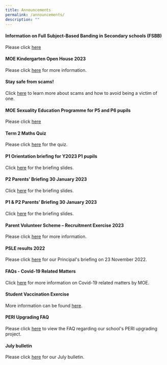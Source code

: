 ```yaml
---
title: Announcements
permalink: /announcements/
description: ""
---
```

#### **Information on Full Subject-Based Banding in Secondary schools (FSBB)**

Please click [here](/files/psle%20fsbb%20microsite%20and%20other%20resources.pdf)

#### **MOE Kindergarten Open House 2023**

Please click [here](/moe-kindergarten-at-gongshang/whats-happening/) for more information.

#### **Stay safe from scams!**

Click [here](https://www.scamalert.sg/) to learn more about scams and how to avoid being a victim of one.

#### **MOE Sexuality Education Programme for P5 and P6 pupils**

Please click [here](https://www.gongshangpri.moe.edu.sg/our-gsps-experience/cce/programmes/sex-edu/)

#### **Term 2 Maths Quiz**

Please click [here](https://forms.gle/CScRqVeBwC5FnS8n8) for the quiz.

#### **P1 Orientation briefing for Y2023 P1 pupils**

Click [here](https://file.for.edu.sg/flb225.pdf) for the briefing slides.

#### **P2 Parents’ Briefing 30 January 2023**

Click [here](https://file.for.edu.sg/ruq4ky.pdf) for the briefing slides.

#### **P1 & P2 Parents’ Briefing 30 January 2023**

Click [here](https://file.for.edu.sg/vxaxbt.pdf) for the briefing slides.

#### **Parent Volunteer Scheme – Recruitment Exercise 2023**

Please click [here](https://www.gongshangpri.moe.edu.sg/useful-links/for-parents/parent-volunteer-scheme-recruitment-exercise/) for more information.

#### **PSLE results 2022**

Please click [here](/files/PSLE%20Results%202022_Principals%20Slides.pdf) for our Principal's briefing on 23 November 2022.

#### **FAQs - Covid-19 Related Matters**

Click [here](https://www.moe.gov.sg/faqs-covid-19-infection) for more information on Covid-19 related matters by MOE.

#### **Student Vaccination Exercise**

More information can be found [here](/useful-links/for-parents/covid-19).

#### **PERI Upgrading FAQ**

Please click [here](/files/GSPS%20PERI%20Upgrading%20FAQ%20(dated%2013%20March%202020).pdf) to view the FAQ regarding our school's PERI upgrading project.

#### **July bulletin**

Please click [here](/files/july%20bulletin%202023.pdf) for our July bulletin.